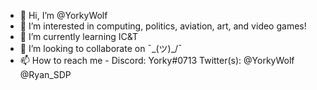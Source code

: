 - 👋 Hi, I’m @YorkyWolf
- 👀 I’m interested in computing, politics, aviation, art, and video games!
- 🌱 I’m currently learning IC&T
- 💞️ I’m looking to collaborate on ¯\_(ツ)_/¯
- 📫 How to reach me - Discord: Yorky#0713 Twitter(s): @YorkyWolf @Ryan_SDP

<!---
YorkyWolf/YorkyWolf is a ✨ special ✨ repository because its `README.md` (this file) appears on your GitHub profile.
You can click the Preview link to take a look at your changes.
--->
